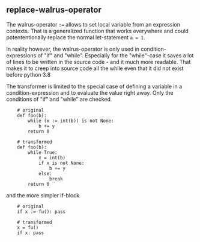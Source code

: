 ## replace-walrus-operator

The walrus-operator `:=` allows to set local variable from an expression contexts.
That is a generalized function that works everywhere and could potententionally
replace the normal let-statement `a = 1`.

In reality however, the walrus-operator is only used in condition-expressions
of "if" and "while". Especially for the "while"-case it saves a lot of lines
to be written in the source code - and it much more readable. That makes it
to creep into source code all the while even that it did not exist before python 3.8

The transformer is limited to the special case of defining a variable in a
condition-expression and to evaluate the value right away. Only the conditions
of "if" and "while" are checked.

        # original
        def foo(b):
            while (x := int(b)) is not None:
                b += y
            return 0

        # transformed
        def foo(b):
            while True:
                x = int(b)
                if x is not None:
                    b += y
                else:
                    break
            return 0

and the more simpler if-block

        # original
        if x := fu(): pass

        # transformed
        x = fu()
        if x: pass


